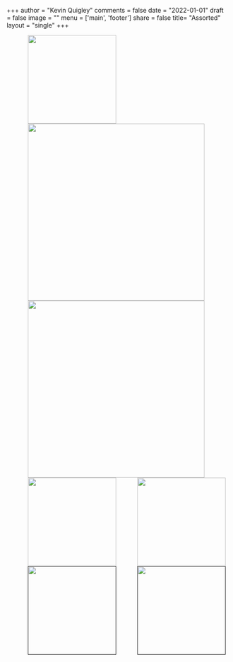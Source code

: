+++
author = "Kevin Quigley"
comments = false
date = "2022-01-01"
draft = false
image = ""
menu = ['main', 'footer']
share = false
title= "Assorted"
layout = "single"
+++

<div style="display: flex; flex-direction: row; flex-flow: wrap;">
<a href="https://hubermanlab.com/">
<img src="https://m.media-amazon.com/images/I/91nXXb8WMJL._AC_UY436_FMwebp_QL65_.jpg" width="200" style="margin-left: 3rem;">
</img>
</a>
<a href="https://www.youtube.com/watch?v=NNnIGh9g6fA&list=PL848F2368C90DDC3D">
<img src="https://user-images.githubusercontent.com/77201918/174677910-9f3705a0-3e50-413a-be7d-f50a4b8fad15.png" width="400" style="margin-left: 3rem;">
</img>
</a>
<a href="https://www.youtube.com/playlist?list=PL6A08EB4EEFF3E91F">
<img src="https://i2.wp.com/debunkingdenialism.com/wp-content/uploads/2017/07/paulbloomvideolectures.jpg?fit=799%2C446" width="400" style="margin-left: 3rem;">
</img>
</a>
<a href="https://www.acquired.fm/">
<img src="https://user-images.githubusercontent.com/77201918/174677854-07488ef0-728b-416c-b7ea-d5d34e25ccde.png" width="200" style="margin-left: 3rem;">
</img>
</a>
<a href="https://www.samharris.org/podcasts/making-sense-episodes/241-final-thoughts-on-free-will">
<img src="https://user-images.githubusercontent.com/77201918/175778237-2372627e-a3a6-4b99-a5fd-e523dfe41317.png" width="200" style="margin-left: 3rem;">
</img>
</a>
<a href="">
<img src="" width="200" style="margin-left: 3rem;">
</img>
</a>
<a href="">
<img src="" width="200" style="margin-left: 3rem;">
</img>
</a>
</div>